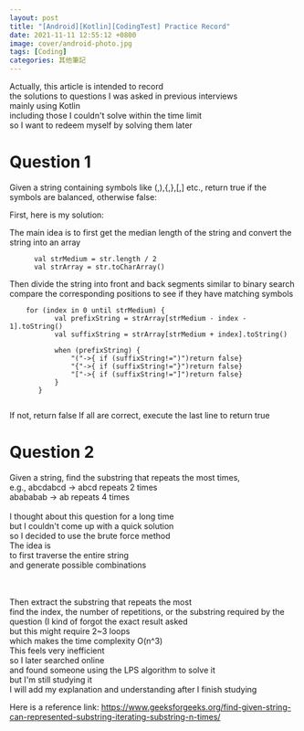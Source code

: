 ```yaml
---
layout: post
title: "[Android][Kotlin][CodingTest] Practice Record"
date: 2021-11-11 12:55:12 +0800
image: cover/android-photo.jpg
tags: [Coding]
categories: 其他筆記
---
```


Actually, this article is intended to record<br>
the solutions to questions I was asked in previous interviews<br>
mainly using Kotlin<br>
including those I couldn't solve within the time limit<br>
so I want to redeem myself by solving them later<br>


<h1>Question 1</h1>
Given a string containing symbols like (,),{,},[,] etc., return true if the symbols are balanced, otherwise false:<br>

First, here is my solution:<br>

The main idea is to first get the median length of the string and convert the string into an array
```
      val strMedium = str.length / 2
      val strArray = str.toCharArray()
```

Then divide the string into front and back segments
similar to binary search
compare the corresponding positions to see if they have matching symbols


```
    for (index in 0 until strMedium) {
           val prefixString = strArray[strMedium - index - 1].toString()
           val suffixString = strArray[strMedium + index].toString()

           when (prefixString) {
               "("->{ if (suffixString!=")")return false}
               "{"->{ if (suffixString!="}")return false}
               "["->{ if (suffixString!="]")return false}
           }
       }


```

If not, return false
If all are correct,
execute the last line to return true

<h1>Question 2</h1>
Given a string, find the substring that repeats the most times,<br>
e.g., abcdabcd -> abcd repeats 2 times <br>
abababab -> ab repeats 4 times<br>


<br>
I thought about this question for a long time<br>
but I couldn't come up with a quick solution<br>
so I decided to use the brute force method<br>
The idea is<br>
to first traverse the entire string<br>
and generate possible combinations<br>

<br><br>
Then extract the substring that repeats the most<br>
find the index, the number of repetitions, or the substring required by the question (I kind of forgot the exact result asked<br>
but this might require 2~3 loops<br>
which makes the time complexity O(n^3)<br>
This feels very inefficient<br>
so I later searched online<br>
and found someone using the LPS algorithm to solve it<br>
but I'm still studying it<br>
I will add my explanation and understanding after I finish studying<br>

Here is a reference link:
https://www.geeksforgeeks.org/find-given-string-can-represented-substring-iterating-substring-n-times/

